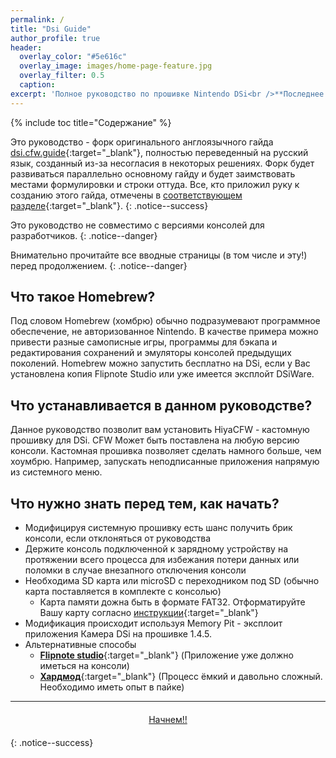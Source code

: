 ```yaml
---
permalink: /
title: "Dsi Guide"
author_profile: true
header:	
  overlay_color: "#5e616c"
  overlay_image: images/home-page-feature.jpg
  overlay_filter: 0.5
  caption:
excerpt: 'Полное руководство по прошивке Nintendo DSi<br />**Последнее изменение:** 12 июня 2019'
---
```


{% include toc title="Содержание" %}

Это руководство - форк оригинального англоязычного гайда [dsi.cfw.guide](https://dsi.cfw.guide/){:target="_blank"}, полностью переведенный на русский язык, созданный из-за несогласия в некоторых решениях. Форк будет развиваться параллельно основному гайду и будет заимствовать местами формулировки и строки оттуда. Все, кто приложил руку к созданию этого гайда, отмечены в [соответствующем разделе](credits){:target="_blank"}.
{: .notice--success}


Это руководство не совместимо с версиями консолей для разработчиков.
{: .notice--danger}


Внимательно прочитайте все вводные страницы (в том числе и эту!) перед продолжением.
{: .notice--danger}


## Что такое Homebrew?

Под словом Homebrew (хомбрю) обычно подразумевают программное обеспечение, не авторизованное Nintendo. В качестве примера можно привести разные самописные игры, программы для бэкапа и редактирования сохранений и эмуляторы консолей предыдущих поколений.
Homebrew можно запустить бесплатно на DSi, если у Вас установлена копия Flipnote Studio или уже имеется эксплойт DSiWare.

## Что устанавливается в данном руководстве?
Данное руководство позволит вам установить HiyaCFW - кастомную прошивку для DSi. CFW Может быть поставлена на любую версию консоли.
Кастомная прошивка позволяет сделать намного больше, чем хоумбрю. Например, запускать неподписанные приложения напрямую из системного меню.

## Что нужно знать перед тем, как начать?
- Модифицируя системную прошивку есть шанс получить брик консоли, если отклоняться от руководства
- Держите консоль подключенной к зарядному устройству на протяжении всего процесса для избежания потери данных или поломки в случае внезапного отключения консоли
- Необходима SD карта или microSD с переходником под SD (обычно карта поставляется в комплекте с консолью)
	- Карта памяти дожна быть в формате FAT32. Отформатируйте Вашу карту согласно [инструкции](https://3ds.customfw.xyz/clean_sd#ii-%D1%84%D0%BE%D1%80%D0%BC%D0%B0%D1%82%D0%B8%D1%80%D0%BE%D0%B2%D0%B0%D0%BD%D0%B8%D0%B5-sd-%D0%BA%D0%B0%D1%80%D1%82%D1%8B){:target="_blank"}
- Модификация происходит используя Memory Pit - эксплоит приложения Камера DSi на прошивке 1.4.5. 
- Альтернативные способы 
	- [**Flipnote studio**](get-started-flipnote){:target="_blank"} (Приложение уже должно иметься на консоли)
	- [**Хардмод**](hardmode){:target="_blank"} (Процесс ёмкий и давольно сложный. Необходимо иметь опыт в пайке)

___

<center><a href="get-started" style="margin:20px auto; text-align:center; display:block; width:200px;" class="btn btn--short">Начнем!!</a></center>
{: .notice--success}

